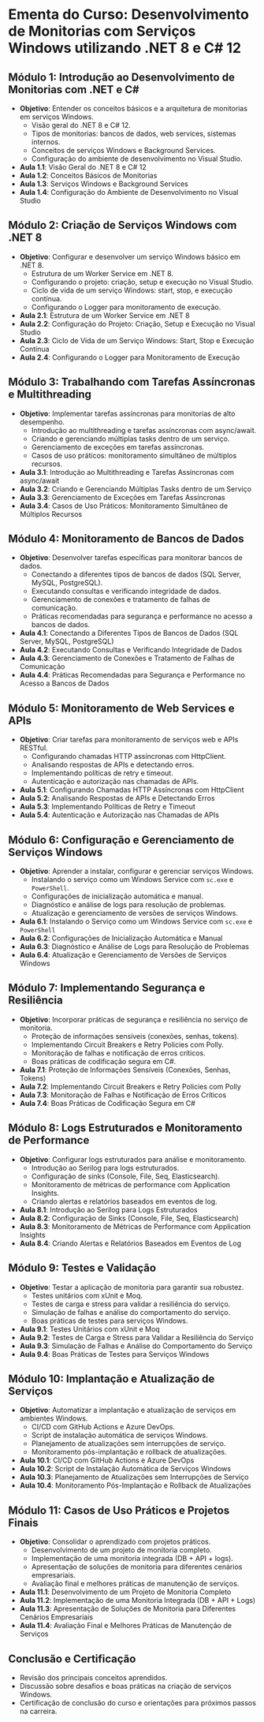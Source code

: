 # Ementa do Curso: Desenvolvimento de Monitorias com Serviços Windows utilizando .NET 8 e C# 12

## Módulo 1: Introdução ao Desenvolvimento de Monitorias com .NET e C#

- **Objetivo**: Entender os conceitos básicos e a arquitetura de monitorias em serviços Windows.
    - Visão geral do .NET 8 e C# 12.
    - Tipos de monitorias: bancos de dados, web services, sistemas internos.
    - Conceitos de serviços Windows e Background Services.
    - Configuração do ambiente de desenvolvimento no Visual Studio.
- **Aula 1.1**: Visão Geral do .NET 8 e C# 12
- **Aula 1.2**: Conceitos Básicos de Monitorias
- **Aula 1.3**: Serviços Windows e Background Services
- **Aula 1.4**: Configuração do Ambiente de Desenvolvimento no Visual Studio    

## Módulo 2: Criação de Serviços Windows com .NET 8

- **Objetivo**: Configurar e desenvolver um serviço Windows básico em .NET 8.
    - Estrutura de um Worker Service em .NET 8.
    - Configurando o projeto: criação, setup e execução no Visual Studio.
    - Ciclo de vida de um serviço Windows: start, stop, e execução contínua.
    - Configurando o Logger para monitoramento de execução.
- **Aula 2.1**: Estrutura de um Worker Service em .NET 8
- **Aula 2.2**: Configuração do Projeto: Criação, Setup e Execução no Visual Studio
- **Aula 2.3**: Ciclo de Vida de um Serviço Windows: Start, Stop e Execução Contínua
- **Aula 2.4**: Configurando o Logger para Monitoramento de Execução

## Módulo 3: Trabalhando com Tarefas Assíncronas e Multithreading

- **Objetivo**: Implementar tarefas assíncronas para monitorias de alto desempenho.
    - Introdução ao multithreading e tarefas assíncronas com async/await.
    - Criando e gerenciando múltiplas tasks dentro de um serviço.
    - Gerenciamento de exceções em tarefas assíncronas.
    - Casos de uso práticos: monitoramento simultâneo de múltiplos recursos.
- **Aula 3.1**: Introdução ao Multithreading e Tarefas Assíncronas com async/await
- **Aula 3.2**: Criando e Gerenciando Múltiplas Tasks dentro de um Serviço
- **Aula 3.3**: Gerenciamento de Exceções em Tarefas Assíncronas
- **Aula 3.4**: Casos de Uso Práticos: Monitoramento Simultâneo de Múltiplos Recursos

## Módulo 4: Monitoramento de Bancos de Dados

- **Objetivo**: Desenvolver tarefas específicas para monitorar bancos de dados.
    - Conectando a diferentes tipos de bancos de dados (SQL Server, MySQL, PostgreSQL).
    - Executando consultas e verificando integridade de dados.
    - Gerenciamento de conexões e tratamento de falhas de comunicação.
    - Práticas recomendadas para segurança e performance no acesso a bancos de dados.
- **Aula 4.1**: Conectando a Diferentes Tipos de Bancos de Dados (SQL Server, MySQL, PostgreSQL)
- **Aula 4.2**: Executando Consultas e Verificando Integridade de Dados
- **Aula 4.3**: Gerenciamento de Conexões e Tratamento de Falhas de Comunicação
- **Aula 4.4**: Práticas Recomendadas para Segurança e Performance no Acesso a Bancos de Dados

## Módulo 5: Monitoramento de Web Services e APIs

- **Objetivo**: Criar tarefas para monitoramento de serviços web e APIs RESTful.
    - Configurando chamadas HTTP assíncronas com HttpClient.
    - Analisando respostas de APIs e detectando erros.
    - Implementando políticas de retry e timeout.
    - Autenticação e autorização nas chamadas de APIs.
- **Aula 5.1**: Configurando Chamadas HTTP Assíncronas com HttpClient
- **Aula 5.2**: Analisando Respostas de APIs e Detectando Erros
- **Aula 5.3**: Implementando Políticas de Retry e Timeout
- **Aula 5.4**: Autenticação e Autorização nas Chamadas de APIs

## Módulo 6: Configuração e Gerenciamento de Serviços Windows

- **Objetivo**: Aprender a instalar, configurar e gerenciar serviços Windows.
    - Instalando o serviço como um Windows Service com `sc.exe` e `PowerShell`.
    - Configurações de inicialização automática e manual.
    - Diagnóstico e análise de logs para resolução de problemas.
    - Atualização e gerenciamento de versões de serviços Windows.
- **Aula 6.1**: Instalando o Serviço como um Windows Service com `sc.exe` e `PowerShell`
- **Aula 6.2**: Configurações de Inicialização Automática e Manual
- **Aula 6.3**: Diagnóstico e Análise de Logs para Resolução de Problemas
- **Aula 6.4**: Atualização e Gerenciamento de Versões de Serviços Windows

## Módulo 7: Implementando Segurança e Resiliência

- **Objetivo**: Incorporar práticas de segurança e resiliência no serviço de monitoria.
    - Proteção de informações sensíveis (conexões, senhas, tokens).
    - Implementando Circuit Breakers e Retry Policies com Polly.
    - Monitoração de falhas e notificação de erros críticos.
    - Boas práticas de codificação segura em C#.
- **Aula 7.1**: Proteção de Informações Sensíveis (Conexões, Senhas, Tokens)
- **Aula 7.2**: Implementando Circuit Breakers e Retry Policies com Polly
- **Aula 7.3**: Monitoração de Falhas e Notificação de Erros Críticos
- **Aula 7.4**: Boas Práticas de Codificação Segura em C#

## Módulo 8: Logs Estruturados e Monitoramento de Performance

- **Objetivo**: Configurar logs estruturados para análise e monitoramento.
    - Introdução ao Serilog para logs estruturados.
    - Configuração de sinks (Console, File, Seq, Elasticsearch).
    - Monitoramento de métricas de performance com Application Insights.
    - Criando alertas e relatórios baseados em eventos de log.
- **Aula 8.1**: Introdução ao Serilog para Logs Estruturados
- **Aula 8.2**: Configuração de Sinks (Console, File, Seq, Elasticsearch)
- **Aula 8.3**: Monitoramento de Métricas de Performance com Application Insights
- **Aula 8.4**: Criando Alertas e Relatórios Baseados em Eventos de Log

## Módulo 9: Testes e Validação

- **Objetivo**: Testar a aplicação de monitoria para garantir sua robustez.
    - Testes unitários com xUnit e Moq.
    - Testes de carga e stress para validar a resiliência do serviço.
    - Simulação de falhas e análise do comportamento do serviço.
    - Boas práticas de testes para serviços Windows.
- **Aula 9.1**: Testes Unitários com xUnit e Moq
- **Aula 9.2**: Testes de Carga e Stress para Validar a Resiliência do Serviço
- **Aula 9.3**: Simulação de Falhas e Análise do Comportamento do Serviço
- **Aula 9.4**: Boas Práticas de Testes para Serviços Windows

## Módulo 10: Implantação e Atualização de Serviços

- **Objetivo**: Automatizar a implantação e atualização de serviços em ambientes Windows.
    - CI/CD com GitHub Actions e Azure DevOps.
    - Script de instalação automática de serviços Windows.
    - Planejamento de atualizações sem interrupções de serviço.
    - Monitoramento pós-implantação e rollback de atualizações.
- **Aula 10.1**: CI/CD com GitHub Actions e Azure DevOps
- **Aula 10.2**: Script de Instalação Automática de Serviços Windows
- **Aula 10.3**: Planejamento de Atualizações sem Interrupções de Serviço
- **Aula 10.4**: Monitoramento Pós-Implantação e Rollback de Atualizações

## Módulo 11: Casos de Uso Práticos e Projetos Finais

- **Objetivo**: Consolidar o aprendizado com projetos práticos.
    - Desenvolvimento de um projeto de monitoria completo.
    - Implementação de uma monitoria integrada (DB + API + logs).
    - Apresentação de soluções de monitoria para diferentes cenários empresariais.
    - Avaliação final e melhores práticas de manutenção de serviços.
- **Aula 11.1**: Desenvolvimento de um Projeto de Monitoria Completo
- **Aula 11.2**: Implementação de uma Monitoria Integrada (DB + API + Logs)
- **Aula 11.3**: Apresentação de Soluções de Monitoria para Diferentes Cenários Empresariais
- **Aula 11.4**: Avaliação Final e Melhores Práticas de Manutenção de Serviços

## Conclusão e Certificação

- Revisão dos principais conceitos aprendidos.
- Discussão sobre desafios e boas práticas na criação de serviços Windows.
- Certificação de conclusão do curso e orientações para próximos passos na carreira.

